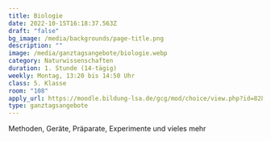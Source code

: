 ```yaml
---
title: Biologie
date: 2022-10-15T16:18:37.563Z
draft: "false"
bg_image: /media/backgrounds/page-title.png
description: ""
image: /media/ganztagsangebote/biologie.webp
category: Naturwissenschaften
duration: 1. Stunde (14-tägig)
weekly: Montag, 13:20 bis 14:50 Uhr
class: 5. Klasse
room: "108"
apply_url: https://moodle.bildung-lsa.de/gcg/mod/choice/view.php?id=828
type: ganztagsangebote
---
```

Methoden, Geräte, Präparate, Experimente und vieles mehr
